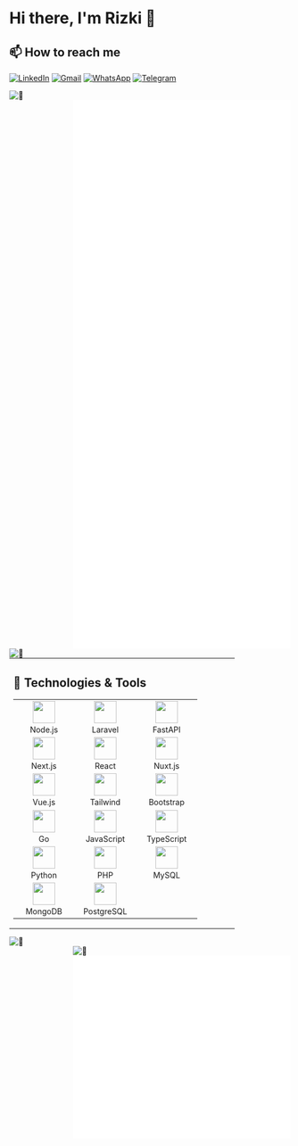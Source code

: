 # Hi there, I'm Rizki 👋

## 📫 How to reach me
[![LinkedIn](https://img.shields.io/badge/LinkedIn-0077B5?style=for-the-badge&logo=linkedin&logoColor=white)](https://www.linkedin.com/in/rizki-fajar-aristanto/)
[![Gmail](https://img.shields.io/badge/Gmail-D14836?style=for-the-badge&logo=gmail&logoColor=white)](mailto:rizkifajar456@gmail.com)
[![WhatsApp](https://img.shields.io/badge/WhatsApp-25D366?style=for-the-badge&logo=whatsapp&logoColor=white)](https://wa.me/+62882006967338)
[![Telegram](https://img.shields.io/badge/Telegram-2CA5E0?style=for-the-badge&logo=telegram&logoColor=white)](https://t.me/rizkifajara)

<img align="left" width="390" alt="🦑" src="https://github-readme-stats.vercel.app/api?username=rizkifajara&show_icons=true&theme=radical">

<img align="right" width="390" alt="🦑" src="https://github.com/rizkifajara/rizkifajara/blob/main/github-metrics.svg">

<img align="left" width="390" alt="🦑" src="https://github-readme-stats.vercel.app/api/top-langs/?username=rizkifajara&layout=compact&theme=radical">



<table style="border-collapse: collapse; border: none;">
  <tr style="border: none;">
    <td width="390" valign="top" style="border: none;">
      <h2>🔧 Technologies & Tools</h2>
      <table>
        <tr>
          <td align="center" width="96">
            <img src="https://cdn.jsdelivr.net/gh/devicons/devicon/icons/nodejs/nodejs-original.svg" width="40" height="40"/>
            <br>Node.js
          </td>
          <td align="center" width="96">
            <img src="https://cdn.jsdelivr.net/gh/devicons/devicon/icons/laravel/laravel-original.svg" width="40" height="40"/>
            <br>Laravel
          </td>
          <td align="center" width="96">
            <img src="https://cdn.jsdelivr.net/gh/devicons/devicon/icons/fastapi/fastapi-original.svg" width="40" height="40"/>
            <br>FastAPI
          </td>
        </tr>
        <tr>
          <td align="center" width="96">
            <img src="https://cdn.jsdelivr.net/gh/devicons/devicon/icons/nextjs/nextjs-original.svg" width="40" height="40"/>
            <br>Next.js
          </td>
          <td align="center" width="96">
            <img src="https://cdn.jsdelivr.net/gh/devicons/devicon/icons/react/react-original.svg" width="40" height="40"/>
            <br>React
          </td>
          <td align="center" width="96">
            <img src="https://cdn.jsdelivr.net/gh/devicons/devicon/icons/nuxtjs/nuxtjs-original.svg" width="40" height="40"/>
            <br>Nuxt.js
          </td>
        </tr>
        <tr>
          <td align="center" width="96">
            <img src="https://cdn.jsdelivr.net/gh/devicons/devicon/icons/vuejs/vuejs-original.svg" width="40" height="40"/>
            <br>Vue.js
          </td>
          <td align="center" width="96">
            <img src="https://cdn.jsdelivr.net/gh/devicons/devicon/icons/tailwindcss/tailwindcss-original.svg" width="40" height="40"/>
            <br>Tailwind
          </td>
          <td align="center" width="96">
            <img src="https://cdn.jsdelivr.net/gh/devicons/devicon/icons/bootstrap/bootstrap-original.svg" width="40" height="40"/>
            <br>Bootstrap
          </td>
        </tr>
        <tr>
          <td align="center" width="96">
            <img src="https://cdn.jsdelivr.net/gh/devicons/devicon/icons/go/go-original.svg" width="40" height="40"/>
            <br>Go
          </td>
          <td align="center" width="96">
            <img src="https://cdn.jsdelivr.net/gh/devicons/devicon/icons/javascript/javascript-original.svg" width="40" height="40"/>
            <br>JavaScript
          </td>
          <td align="center" width="96">
            <img src="https://cdn.jsdelivr.net/gh/devicons/devicon/icons/typescript/typescript-original.svg" width="40" height="40"/>
            <br>TypeScript
          </td>
        </tr>
        <tr>
          <td align="center" width="96">
            <img src="https://cdn.jsdelivr.net/gh/devicons/devicon/icons/python/python-original.svg" width="40" height="40"/>
            <br>Python
          </td>
          <td align="center" width="96">
            <img src="https://cdn.jsdelivr.net/gh/devicons/devicon/icons/php/php-original.svg" width="40" height="40"/>
            <br>PHP
          </td>
          <td align="center" width="96">
            <img src="https://cdn.jsdelivr.net/gh/devicons/devicon/icons/mysql/mysql-original.svg" width="40" height="40"/>
            <br>MySQL
          </td>
        </tr>
        <tr>
          <td align="center" width="96">
            <img src="https://cdn.jsdelivr.net/gh/devicons/devicon/icons/mongodb/mongodb-original.svg" width="40" height="40"/>
            <br>MongoDB
          </td>
          <td align="center" width="96">
            <img src="https://cdn.jsdelivr.net/gh/devicons/devicon/icons/postgresql/postgresql-original.svg" width="40" height="40"/>
            <br>PostgreSQL
          </td>
        </tr>
      </table>
    </td>
  </tr>
</table>

<a href="https://spotify-github-profile.kittinanx.com/api/view?uid=anonymoux_zero&redirect=true"><img align="left" width="390" alt="🦑" src="https://spotify-github-profile.kittinanx.com/api/view?uid=anonymoux_zero&cover_image=true&theme=default&show_offline=false&background_color=121212&interchange=false"></a>

<img align="right" width="390" alt="🦑" src="https://leetcard.jacoblin.cool/rizkifajar456?ext=activity&font=inconsolata">

<img align="right" width="390" alt="🦑" src="https://github.com/rizkifajara/rizkifajara/blob/main/github-metrics-anilist.svg">